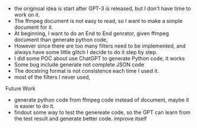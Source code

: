 - the originoal idea is start after GPT-3 is released, but I don't have time to work on it.
- The ffmpeg document is not easy to read, so I want to make a simple document for it.
- At beginning, I want to do an End to End genrator, given ffmpeg document than generate python code,
- However since there are too many filters need to be implemented, and always have some little glitch I decide to do it step by step.
- I did some POC about use ChatGPT to generate Python code, it works
- Some bug include generate not complete JSON code
- The docstring format is not consistence each time I used it.
- most of the filters I never used,


Future Work
- generate python code from ffmpeg code instead of document, maybe it is easier to do it.
- findout some way to test the genereate code, so the GPT can learn from the test result and generate better code. improve itself
